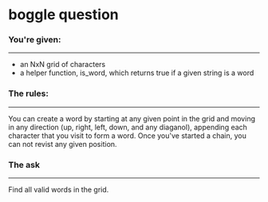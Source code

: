 # boggle question

### You're given:
---
- an NxN grid of characters
- a helper function, is_word, which returns true if a given string is a word

### The rules:
---
You can create a word by starting at any given point in the grid and moving in
any direction (up, right, left, down, and any diaganol), appending each
character that you visit to form a word. Once you've started a chain, you can
not revist any given position.

### The ask
---
Find all valid words in the grid.
